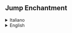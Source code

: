 ## Jump Enchantment
<details>
<summary>Italiano</summary>
  
La mod aggiunge un nuovo incantesimo chiamato **Salto**.  
Questo incantesimo può essere applicato esclusivamente agli stivali per aumentare l'altezza del salto del giocatore.  
Potenziando l'incantesimo si ottiene un ulteriore incremento, permettendo di raggiungere luoghi più alti e rendendo gli spostamenti più agili.

### Caratteristiche principali

- Nuovo incantesimo: **Salto**
- Applicabile solo agli stivali
- Aumenta l'altezza del salto del giocatore
- Potenziando l'incantesimo, l'altezza del salto cresce ulteriormente

### Localizzazione

La mod è disponibile in quasi tutte le lingue.  
⚠️ Nota: alcune traduzioni potrebbero non essere corrette, perché sono state realizzate con ChatGPT.  
Non sono un poliglotta di 100+ lingue 😅, quindi potrebbero esserci errori di traduzione.

Se riscontri problemi di traduzione o lingue mancanti, **apri una issue su GitHub** usando il link qui sotto.

</details>

<details>
<summary>English</summary>
  
The mod adds a new enchantment called **Jump**.  
This enchantment can be applied exclusively to boots to increase the player's jump height.  
Upgrading the enchantment grants further boost, allowing you to reach higher places and move around more easily.

### Key Features
